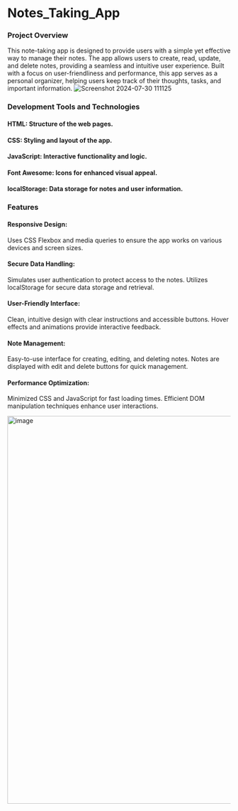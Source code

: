 # Notes_Taking_App
### Project Overview

This note-taking app is designed to provide users with a simple yet effective way to manage their notes. The app allows users to create, read, update, and delete notes, providing a seamless and intuitive user experience. Built with a focus on user-friendliness and performance, this app serves as a personal organizer, helping users keep track of their thoughts, tasks, and important information.
![Screenshot 2024-07-30 111125](https://github.com/user-attachments/assets/46d98512-4054-471c-8f0f-69ac2c3be50a)


### Development Tools and Technologies
#### HTML: Structure of the web pages.
#### CSS: Styling and layout of the app.
#### JavaScript: Interactive functionality and logic.
#### Font Awesome: Icons for enhanced visual appeal.
#### localStorage: Data storage for notes and user information.

### Features
#### Responsive Design:
Uses CSS Flexbox and media queries to ensure the app works on various devices and screen sizes.
#### Secure Data Handling:
Simulates user authentication to protect access to the notes.
Utilizes localStorage for secure data storage and retrieval.
#### User-Friendly Interface:
Clean, intuitive design with clear instructions and accessible buttons.
Hover effects and animations provide interactive feedback.
#### Note Management:
Easy-to-use interface for creating, editing, and deleting notes.
Notes are displayed with edit and delete buttons for quick management.
#### Performance Optimization:
Minimized CSS and JavaScript for fast loading times.
Efficient DOM manipulation techniques enhance user interactions.

<img width="873" alt="image" src="https://github.com/user-attachments/assets/8ed49f9f-47c0-4d24-82c8-faf1287454a9">

